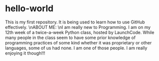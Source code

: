 # hello-world
This is my first repository. It is being used to learn how to use GitHub effectively.
\nABOUT ME:
\nI am really new to Programming. I am on my 12th week of a twice-a-week Python class, hosted by LaunchCode. While many people in the class seem to have some prior knowledge of programming practices of some kind whether it was proprietary or other languages, some of us had none. I am one of those people. I am really enjoying it though!!!

